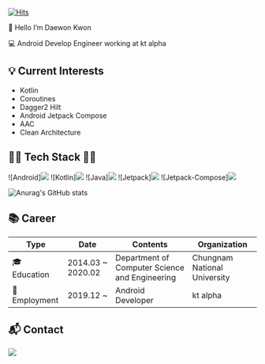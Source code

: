 [![Hits](https://hits.seeyoufarm.com/api/count/incr/badge.svg?url=https%3A%2F%2Fgithub.com%2FKwonDae&count_bg=%2379C83D&title_bg=%23555555&icon=github.svg&icon_color=%23E7E7E7&title=hits&edge_flat=false)](https://hits.seeyoufarm.com)


👋 Hello I’m Daewon Kwon
  
💻 Android Develop Engineer working at kt alpha
  
## 💡 Current Interests

* Kotlin
* Coroutines
* Dagger2 Hilt
* Android Jetpack Compose
* AAC
* Clean Architecture

<!-- *** -->

## 👨‍💻 Tech Stack 👨‍💻 

![Android]<img src="https://img.shields.io/badge/Android-4BB749?style=flat-square&logo=Android&logoColor=white"/></a>
![Kotlin]<img src="https://img.shields.io/badge/Kotlin-7F52FF?style=flat-square&logo=Kotlin&logoColor=white"/></a>
![Java]<img src="https://img.shields.io/badge/Java-007396?style=flat-square&logo=Java&logoColor=white"/></a>
![Jetpack]<img src="https://img.shields.io/badge/Jetpack-4BB749?style=flat-square&logo=Private Internet Access&logoColor=white"/></a>
![Jetpack-Compose]<img src="https://img.shields.io/badge/Jetpack-Compose-8DD6F9?style=flat-square&logo=Webpack&logoColor=white"/></a>

<!-- Theme dark, radical, merko, gruvbox, tokyonight, onedark, cobalt, synthwave, highcontrast, dracula -->
![Anurag's GitHub stats](https://github-readme-stats.vercel.app/api?username=KwonDae&count_private=true&hide=contribs,prs&show_icons=true&theme=dracula)

<!-- *** -->

## :books: Career
| Type  | Date  |  Contents | Organization  |
|---|---|---|---|
| 🎓 Education  | 2014.03 ~ 2020.02  | Department of Computer Science and Engineering  | Chungnam National University  |
| 🏢 Employment |  2019.12 ~  | Android Developer  |  kt alpha |
  
## :mailbox_with_mail: Contact

<img src="https://img.shields.io/badge/Jetpack-Compose-8DD6F9?style=flat-square&logo=Webpack&logoColor=white"/></a>

